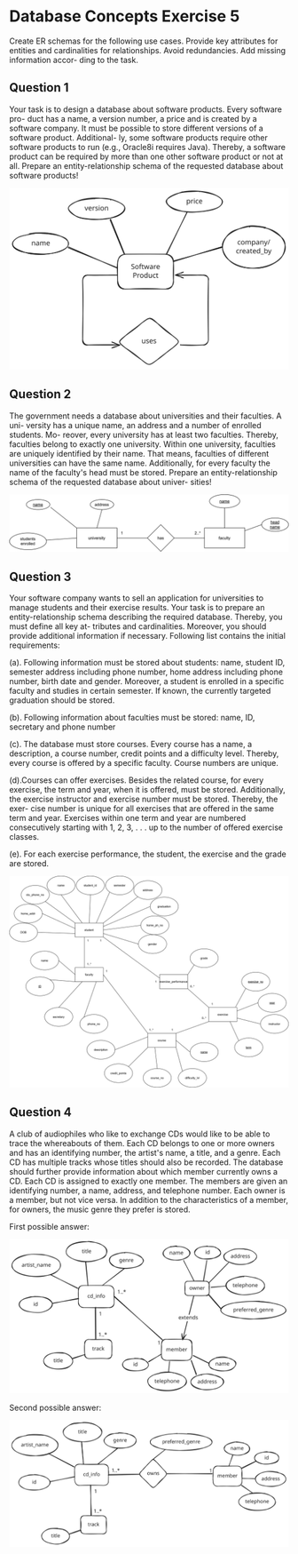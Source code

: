 # Database Concepts Exercise 5

Create ER schemas for the following use cases. Provide key attributes for entities and
cardinalities for relationships. Avoid redundancies. Add missing information accor-
ding to the task.

## Question 1

Your task is to design a database about software products. Every software pro-
duct has a name, a version number, a price and is created by a software company.
It must be possible to store different versions of a software product. Additional-
ly, some software products require other software products to run (e.g., Oracle8i
requires Java). Thereby, a software product can be required by more than one
other software product or not at all.
Prepare an entity-relationship schema of the requested database about software
products!

![task 1 image](./exercise5-images/dbc-exercise-5-1.svg)

## Question 2

The government needs a database about universities and their faculties. A uni-
versity has a unique name, an address and a number of enrolled students. Mo-
reover, every university has at least two faculties. Thereby, faculties belong to
exactly one university. Within one university, faculties are uniquely identified
by their name. That means, faculties of different universities can have the same
name. Additionally, for every faculty the name of the faculty's head must be
stored.
Prepare an entity-relationship schema of the requested database about univer-
sities!

![task 2 image](./exercise5-images/dbc-exercise-5-2.svg)


## Question 3

Your software company wants to sell an application for universities to manage
students and their exercise results. Your task is to prepare an entity-relationship
schema describing the required database. Thereby, you must define all key at-
tributes and cardinalities. Moreover, you should provide additional information
if necessary. Following list contains the initial requirements:

(a). Following information must be stored about students: name, student ID,
semester address including phone number, home address including phone
number, birth date and gender. Moreover, a student is enrolled in a specific
faculty and studies in certain semester. If known, the currently targeted
graduation should be stored.

(b). Following information about faculties must be stored: name, ID, secretary
and phone number

(c). The database must store courses. Every course has a name, a description,
a course number, credit points and a difficulty level. Thereby, every course
is offered by a specific faculty. Course numbers are unique.

(d).Courses can offer exercises. Besides the related course, for every exercise,
the term and year, when it is offered, must be stored. Additionally, the
exercise instructor and exercise number must be stored. Thereby, the exer-
cise number is unique for all exercises that are offered in the same term
and year. Exercises within one term and year are numbered consecutively
starting with 1, 2, 3, . . . up to the number of offered exercise classes.

(e). For each exercise performance, the student, the exercise and the grade are
stored.

![task 3 image](./exercise5-images/dbc-exercise-5-3.svg)

## Question 4

 A club of audiophiles who like to exchange CDs would like to be able to trace
the whereabouts of them. Each CD belongs to one or more owners and has an
identifying number, the artist's name, a title, and a genre. Each CD has multiple
tracks whose titles should also be recorded. The database should further provide
information about which member currently owns a CD. Each CD is assigned to
exactly one member. The members are given an identifying number, a name,
address, and telephone number. Each owner is a member, but not vice versa. In
addition to the characteristics of a member, for owners, the music genre they
prefer is stored.

First possible answer:

![task 4 first try](./exercise5-images/dbc-exercise-5-4-1.svg)

Second possible answer:

![task 4 second try](./exercise5-images/dbc-exercise-5-4-2.svg)
